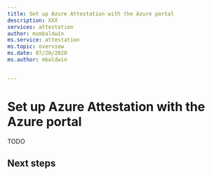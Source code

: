 ```yaml
---
title: Set up Azure Attestation with the Azure portal
description: XXX
services: attestation
author: msmbaldwin
ms.service: attestation
ms.topic: overview
ms.date: 07/20/2020
ms.author: mbaldwin


---
```

# Set up Azure Attestation with the Azure portal

TODO

## Next steps

